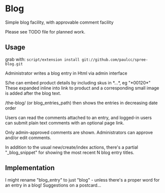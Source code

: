 Blog
====

Simple blog facility, with approvable comment facility

Please see TODO file for planned work.

Usage
-----

grab with: `script/extension install git://github.com/paulcc/spree-blog.git`
 
Administrator writes a blog entry in Html via admin interface

S/he can embed product details by including skus in \*...\*, eg "\*00120\*"
These expanded inline into link to product and a corresponding small
image is added after the blog text. 

/the-blog/ (or blog_entries_path) then shows the entries in decreasing date order


Users can read the comments attached to an entry, and logged-in users can 
submit plain text comments with an optional page link. 

Only admin-approved comments are shown.  Administrators can approve and/or 
edit comments.


In addition to the usual new/create/index actions, there's a partial
"_blog_snippet" for showing the most recent N blog entry titles.



Implementation
--------------

I might rename "blog_entry" to just "blog" - unless there's a proper word for
an entry in a blog! Suggestions on a postcard...




